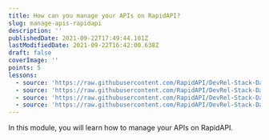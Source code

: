 ```yaml
---
title: How can you manage your APIs on RapidAPI?
slug: manage-apis-rapidapi
description: ''
publishedDate: 2021-09-22T17:49:44.101Z
lastModifiedDate: 2021-09-22T16:42:00.638Z
draft: false
coverImage: ''
points: 5
lessons:
  - source: 'https://raw.githubusercontent.com/RapidAPI/DevRel-Stack-Data/improve/update-learn-content/learn/courses/learn-rapidapi-hub-provider/modules/manage-apis/lessons/01-plans-pricing.md'
  - source: 'https://raw.githubusercontent.com/RapidAPI/DevRel-Stack-Data/improve/update-learn-content/learn/courses/learn-rapidapi-hub-provider/modules/manage-apis/lessons/02-global-settings.md'
  - source: 'https://raw.githubusercontent.com/RapidAPI/DevRel-Stack-Data/improve/update-learn-content/learn/courses/learn-rapidapi-hub-provider/modules/manage-apis/lessons/03-docs.md'
  - source: 'https://raw.githubusercontent.com/RapidAPI/DevRel-Stack-Data/improve/update-learn-content/learn/courses/learn-rapidapi-hub-provider/modules/manage-apis/lessons/04-announcements.md'
---
```


In this module, you will learn how to manage your APIs on RapidAPI.
